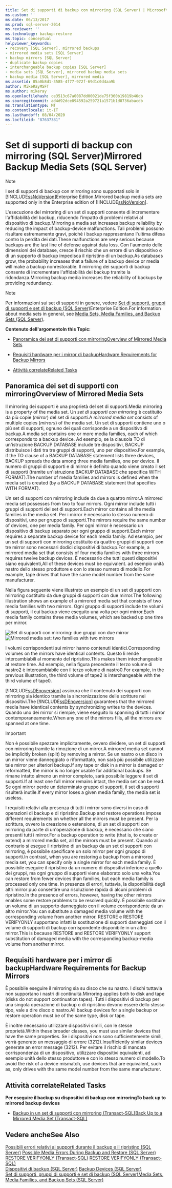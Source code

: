 ```yaml
---
title: Set di supporti di backup con mirroring (SQL Server) | Microsoft Docs
ms.custom: ''
ms.date: 06/13/2017
ms.prod: sql-server-2014
ms.reviewer: ''
ms.technology: backup-restore
ms.topic: conceptual
helpviewer_keywords:
- recovery [SQL Server], mirrored backups
- mirrored media sets [SQL Server]
- backup mirrors [SQL Server]
- duplicate backup copies
- interchangeable backup copies [SQL Server]
- media sets [SQL Server], mirrored backup media sets
- backup media [SQL Server], mirrored media
ms.assetid: 05a0b8d1-3585-4f77-972f-69d1c0d4aa9b
author: MikeRayMSFT
ms.author: mikeray
ms.openlocfilehash: ce3513c67a0087dd00021de75f360b19819b46db
ms.sourcegitcommit: ad4d92dce894592a259721a1571b1d8736abacdb
ms.translationtype: MT
ms.contentlocale: it-IT
ms.lasthandoff: 08/04/2020
ms.locfileid: "87637381"
---
```

# <a name="mirrored-backup-media-sets-sql-server"></a><span data-ttu-id="40955-102">Set di supporti di backup con mirroring (SQL Server)</span><span class="sxs-lookup"><span data-stu-id="40955-102">Mirrored Backup Media Sets (SQL Server)</span></span>
    
> [!NOTE]  
>  <span data-ttu-id="40955-103">I set di supporti di backup con mirroring sono supportati solo in [!INCLUDE[ssNoVersion](../../includes/ssnoversion-md.md)]Enterprise Edition.</span><span class="sxs-lookup"><span data-stu-id="40955-103">Mirrored backup media sets are supported only in the Enterprise edition of [!INCLUDE[ssNoVersion](../../includes/ssnoversion-md.md)].</span></span>  
  
 <span data-ttu-id="40955-104">L'esecuzione del mirroring di un set di supporti consente di incrementare l'affidabilità del backup, riducendo l'impatto di problemi relativi al dispositivo di backup.</span><span class="sxs-lookup"><span data-stu-id="40955-104">Mirroring a media set increases backup reliability by reducing the impact of backup-device malfunctions.</span></span> <span data-ttu-id="40955-105">Tali problemi possono risultare estremamente gravi, poiché i backup rappresentano l'ultima difesa contro la perdita dei dati.</span><span class="sxs-lookup"><span data-stu-id="40955-105">These malfunctions are very serious because backups are the last line of defense against data loss.</span></span> <span data-ttu-id="40955-106">Con l'aumento delle dimensioni dei database, cresce il rischio che un errore di un dispositivo o di un supporto di backup impedisca il ripristino di un backup.</span><span class="sxs-lookup"><span data-stu-id="40955-106">As databases grow, the probability increases that a failure of a backup device or media will make a backup nonrestorable.</span></span> <span data-ttu-id="40955-107">Il mirroring dei supporti di backup consente di incrementare l'affidabilità dei backup tramite la ridondanza.</span><span class="sxs-lookup"><span data-stu-id="40955-107">Mirroring backup media increases the reliability of backups by providing redundancy.</span></span>  
  
> [!NOTE]  
>  <span data-ttu-id="40955-108">Per informazioni sui set di supporti in genere, vedere [Set di supporti, gruppi di supporti e set di backup &#40;SQL Server&#41;](media-sets-media-families-and-backup-sets-sql-server.md)Enterprise Edition.</span><span class="sxs-lookup"><span data-stu-id="40955-108">For information about media sets in general, see [Media Sets, Media Families, and Backup Sets &#40;SQL Server&#41;](media-sets-media-families-and-backup-sets-sql-server.md).</span></span>  
  
 <span data-ttu-id="40955-109">**Contenuto dell'argomento**</span><span class="sxs-lookup"><span data-stu-id="40955-109">**In this Topic:**</span></span>  
  
-   [<span data-ttu-id="40955-110">Panoramica dei set di supporti con mirroring</span><span class="sxs-lookup"><span data-stu-id="40955-110">Overview of Mirrored Media Sets</span></span>](#OverviewofMirroredMediaSets)  
  
-   [<span data-ttu-id="40955-111">Requisiti hardware per i mirror di backup</span><span class="sxs-lookup"><span data-stu-id="40955-111">Hardware Requirements for Backup Mirrors</span></span>](#HardwareReqs)  
  
-   [<span data-ttu-id="40955-112">Attività correlate</span><span class="sxs-lookup"><span data-stu-id="40955-112">Related Tasks</span></span>](#RelatedTasks)  
  
##  <a name="overview-of-mirrored-media-sets"></a><a name="OverviewofMirroredMediaSets"></a> <span data-ttu-id="40955-113">Panoramica dei set di supporti con mirroring</span><span class="sxs-lookup"><span data-stu-id="40955-113">Overview of Mirrored Media Sets</span></span>  
 <span data-ttu-id="40955-114">Il mirroring dei supporti è una proprietà del set di supporti.</span><span class="sxs-lookup"><span data-stu-id="40955-114">Media mirroring is a property of the media set.</span></span> <span data-ttu-id="40955-115">Un *set di supporti con mirroring* è costituito da più copie (*mirror*) del set di supporti.</span><span class="sxs-lookup"><span data-stu-id="40955-115">A *mirrored media set* consists of multiple copies (*mirrors*) of the media set.</span></span> <span data-ttu-id="40955-116">Un set di supporti contiene uno o più set di supporti, ognuno dei quali corrisponde a un dispositivo di backup.</span><span class="sxs-lookup"><span data-stu-id="40955-116">A media set contains one or more media families, each of which corresponds to a backup device.</span></span> <span data-ttu-id="40955-117">Ad esempio, se la clausola TO di un'istruzione BACKUP DATABASE include tre dispositivi, BACKUP distribuisce i dati tra tre gruppi di supporti, uno per dispositivo.</span><span class="sxs-lookup"><span data-stu-id="40955-117">For example, if the TO clause of a BACKUP DATABASE statement lists three devices, BACKUP spreads the data among three media families, one per device.</span></span> <span data-ttu-id="40955-118">Il numero di gruppi di supporti e di mirror è definito quando viene creato il set di supporti (tramite un'istruzione BACKUP DATABASE che specifica WITH FORMAT).</span><span class="sxs-lookup"><span data-stu-id="40955-118">The number of media families and mirrors is defined when the media set is created (by a BACKUP DATABASE statement that specifies WITH FORMAT).</span></span>  
  
 <span data-ttu-id="40955-119">Un set di supporti con mirroring include da due a quattro mirror.</span><span class="sxs-lookup"><span data-stu-id="40955-119">A mirrored media set possesses from two to four mirrors.</span></span> <span data-ttu-id="40955-120">Ogni mirror include tutti i gruppi di supporti del set di supporti.</span><span class="sxs-lookup"><span data-stu-id="40955-120">Each mirror contains all the media families in the media set.</span></span> <span data-ttu-id="40955-121">Per i mirror è necessario lo stesso numero di dispositivi, uno per gruppo di supporti.</span><span class="sxs-lookup"><span data-stu-id="40955-121">The mirrors require the same number of devices, one per media family.</span></span> <span data-ttu-id="40955-122">Per ogni mirror è necessario un dispositivo di backup separato per ogni gruppo di supporti.</span><span class="sxs-lookup"><span data-stu-id="40955-122">Each mirror requires a separate backup device for each media family.</span></span> <span data-ttu-id="40955-123">Ad esempio, per un set di supporti con mirroring costituito da quattro gruppi di supporti con tre mirror sono necessari dodici dispositivi di backup.</span><span class="sxs-lookup"><span data-stu-id="40955-123">For example, a mirrored media set that consists of four media families with three mirrors requires twelve backup devices.</span></span> <span data-ttu-id="40955-124">È necessario che tutti questi dispositivi siano equivalenti,</span><span class="sxs-lookup"><span data-stu-id="40955-124">All of these devices must be equivalent.</span></span> <span data-ttu-id="40955-125">ad esempio unità nastro dello stesso produttore e con lo stesso numero di modello.</span><span class="sxs-lookup"><span data-stu-id="40955-125">For example, tape drives that have the same model number from the same manufacturer.</span></span>  
  
 <span data-ttu-id="40955-126">Nella figura seguente viene illustrato un esempio di un set di supporti con mirroring costituito da due gruppi di supporti con due mirror.</span><span class="sxs-lookup"><span data-stu-id="40955-126">The following illustration shows an example of a mirrored media set that consists of two media families with two mirrors.</span></span> <span data-ttu-id="40955-127">Ogni gruppo di supporti include tre volumi di supporti, il cui backup viene eseguito una volta per ogni mirror.</span><span class="sxs-lookup"><span data-stu-id="40955-127">Each media family contains three media volumes, which are backed up one time per mirror.</span></span>  
  
 <span data-ttu-id="40955-128">![Set di supporti con mirroring: due gruppi con due mirror](../../database-engine/media/bnr-backup-media-mirror.gif "Set di supporti con mirroring: due gruppi con due mirror")</span><span class="sxs-lookup"><span data-stu-id="40955-128">![Mirrored media set: two families with two mirrors](../../database-engine/media/bnr-backup-media-mirror.gif "Mirrored media set: two families with two mirrors")</span></span>  
  
 <span data-ttu-id="40955-129">I volumi corrispondenti sui mirror hanno contenuti identici.</span><span class="sxs-lookup"><span data-stu-id="40955-129">Corresponding volumes on the mirrors have identical contents.</span></span> <span data-ttu-id="40955-130">Questo li rende intercambiabili al momento del ripristino.</span><span class="sxs-lookup"><span data-stu-id="40955-130">This makes them interchangeable at restore time.</span></span> <span data-ttu-id="40955-131">Ad esempio, nella figura precedente il terzo volume di nastro2 è intercambiabile con il terzo volume di nastro0.</span><span class="sxs-lookup"><span data-stu-id="40955-131">For example, in the previous illustration, the third volume of tape2 is interchangeable with the third volume of tape0.</span></span>  
  
 <span data-ttu-id="40955-132">[!INCLUDE[ssDEnoversion](../../includes/ssdenoversion-md.md)] assicura che il contenuto dei supporti con mirroring sia identico tramite la sincronizzazione delle scritture nei dispositivi.</span><span class="sxs-lookup"><span data-stu-id="40955-132">The [!INCLUDE[ssDEnoversion](../../includes/ssdenoversion-md.md)] guarantees that the mirrored media have identical contents by synchronizing writes to the devices.</span></span> <span data-ttu-id="40955-133">Quando uno dei mirror si riempie, viene eseguito lo spanning di tutti i mirror contemporaneamente.</span><span class="sxs-lookup"><span data-stu-id="40955-133">When any one of the mirrors fills, all the mirrors are spanned at one time.</span></span>  
  
> [!IMPORTANT]  
>  <span data-ttu-id="40955-134">Non è possibile spezzare implicitamente, ovvero dividere, un set di supporti con mirroring tramite la rimozione di un mirror.</span><span class="sxs-lookup"><span data-stu-id="40955-134">A mirrored media set cannot be implicitly broken (split) by removing a mirror.</span></span> <span data-ttu-id="40955-135">Se un nastro o un disco in un mirror viene danneggiato o riformattato, non sarà più possibile utilizzare tale mirror per ulteriori backup.</span><span class="sxs-lookup"><span data-stu-id="40955-135">If any tape or disk in a mirror is damaged or reformatted, the mirror is no longer usable for additional backups.</span></span> <span data-ttu-id="40955-136">Se rimane intatto almeno un mirror completo, sarà possibile leggere il set di supporti.</span><span class="sxs-lookup"><span data-stu-id="40955-136">If at least one full mirror remains intact, the media set can be read.</span></span> <span data-ttu-id="40955-137">Se ogni mirror perde un determinato gruppo di supporti, il set di supporti risulterà inutile.</span><span class="sxs-lookup"><span data-stu-id="40955-137">If every mirror loses a given media family, the media set is useless.</span></span>  
  
 <span data-ttu-id="40955-138">I requisiti relativi alla presenza di tutti i mirror sono diversi in caso di operazioni di backup e di ripristino.</span><span class="sxs-lookup"><span data-stu-id="40955-138">Backup and restore operations impose different requirements on whether all the mirrors must be present.</span></span> <span data-ttu-id="40955-139">Per la scrittura, ovvero la creazione o estensione, di un set di supporti con mirroring da parte di un'operazione di backup, è necessario che siano presenti tutti i mirror.</span><span class="sxs-lookup"><span data-stu-id="40955-139">For a backup operation to write (that is, to create or extend) a mirrored media set, all the mirrors must be present.</span></span> <span data-ttu-id="40955-140">Quando al contrario si esegue il ripristino di un backup da un set di supporti con mirroring, è possibile specificare un solo mirror per ogni gruppo di supporti.</span><span class="sxs-lookup"><span data-stu-id="40955-140">In contrast, when you are restoring a backup from a mirrored media set, you can specify only a single mirror for each media family.</span></span> <span data-ttu-id="40955-141">È possibile eseguire il ripristino da un numero di dispositivi inferiore a quello dei gruppi, ma ogni gruppo di supporti viene elaborato solo una volta.</span><span class="sxs-lookup"><span data-stu-id="40955-141">You can restore from fewer devices than families, but each media family is processed only one time.</span></span> <span data-ttu-id="40955-142">In presenza di errori, tuttavia, la disponibilità degli altri mirror può consentire una risoluzione rapida di alcuni problemi di ripristino.</span><span class="sxs-lookup"><span data-stu-id="40955-142">In the presence of errors, however, having the other mirrors enables some restore problems to be resolved quickly.</span></span> <span data-ttu-id="40955-143">È possibile sostituire un volume di un supporto danneggiato con il volume corrispondente da un altro mirror.</span><span class="sxs-lookup"><span data-stu-id="40955-143">You can substitute a damaged media volume with the corresponding volume from another mirror.</span></span> <span data-ttu-id="40955-144">RESTORE e RESTORE VERIFYONLY supportano infatti la sostituzione di supporti danneggiati con il volume di supporti di backup corrispondente disponibile in un altro mirror.</span><span class="sxs-lookup"><span data-stu-id="40955-144">This is because RESTORE and RESTORE VERIFYONLY support substitution of damaged media with the corresponding backup-media volume from another mirror.</span></span>  
  
##  <a name="hardware-requirements-for-backup-mirrors"></a><a name="HardwareReqs"></a> <span data-ttu-id="40955-145">Requisiti hardware per i mirror di backup</span><span class="sxs-lookup"><span data-stu-id="40955-145">Hardware Requirements for Backup Mirrors</span></span>  
 <span data-ttu-id="40955-146">È possibile eseguire il mirroring sia su disco che su nastro. I dischi tuttavia non supportano i nastri di continuità.</span><span class="sxs-lookup"><span data-stu-id="40955-146">Mirroring applies both to disk and tape (disks do not support continuation tapes).</span></span> <span data-ttu-id="40955-147">Tutti i dispositivi di backup per una singola operazione di backup o di ripristino devono essere dello stesso tipo, vale a dire disco o nastro.</span><span class="sxs-lookup"><span data-stu-id="40955-147">All backup devices for a single backup or restore operation must be of the same type, disk or tape.</span></span>  
  
 <span data-ttu-id="40955-148">È inoltre necessario utilizzare dispositivi simili, con le stesse proprietà.</span><span class="sxs-lookup"><span data-stu-id="40955-148">Within these broader classes, you must use similar devices that have the same properties.</span></span> <span data-ttu-id="40955-149">Se i dispositivi non sono sufficientemente simili, verrà generato un messaggio di errore (3212).</span><span class="sxs-lookup"><span data-stu-id="40955-149">Insufficiently similar devices generate an error message (3212).</span></span> <span data-ttu-id="40955-150">Per evitare il rischio di mancata corrispondenza di un dispositivo, utilizzare dispositivi equivalenti, ad esempio unità dello stesso produttore e con lo stesso numero di modello.</span><span class="sxs-lookup"><span data-stu-id="40955-150">To avoid the risk of a device mismatch, use devices that are equivalent, such as, only drives with the same model number from the same manufacturer.</span></span>  
  
##  <a name="related-tasks"></a><a name="RelatedTasks"></a> <span data-ttu-id="40955-151">Attività correlate</span><span class="sxs-lookup"><span data-stu-id="40955-151">Related Tasks</span></span>  
 <span data-ttu-id="40955-152">**Per eseguire il backup su dispositivi di backup con mirroring**</span><span class="sxs-lookup"><span data-stu-id="40955-152">**To back up to mirrored backup devices**</span></span>  
  
-   [<span data-ttu-id="40955-153">Backup in un set di supporti con mirroring &#40;Transact-SQL&#41;</span><span class="sxs-lookup"><span data-stu-id="40955-153">Back Up to a Mirrored Media Set &#40;Transact-SQL&#41;</span></span>](back-up-to-a-mirrored-media-set-transact-sql.md)  
  
## <a name="see-also"></a><span data-ttu-id="40955-154">Vedere anche</span><span class="sxs-lookup"><span data-stu-id="40955-154">See Also</span></span>  
 <span data-ttu-id="40955-155">[Possibili errori relativi ai supporti durante il backup e il ripristino &#40;SQL Server&#41;](possible-media-errors-during-backup-and-restore-sql-server.md) </span><span class="sxs-lookup"><span data-stu-id="40955-155">[Possible Media Errors During Backup and Restore &#40;SQL Server&#41;](possible-media-errors-during-backup-and-restore-sql-server.md) </span></span>  
 <span data-ttu-id="40955-156">[RESTORE VERIFYONLY &#40;Transact-SQL&#41;](/sql/t-sql/statements/restore-statements-verifyonly-transact-sql) </span><span class="sxs-lookup"><span data-stu-id="40955-156">[RESTORE VERIFYONLY &#40;Transact-SQL&#41;](/sql/t-sql/statements/restore-statements-verifyonly-transact-sql) </span></span>  
 <span data-ttu-id="40955-157">[Dispositivi di backup &#40;SQL Server&#41;](backup-devices-sql-server.md) </span><span class="sxs-lookup"><span data-stu-id="40955-157">[Backup Devices &#40;SQL Server&#41;](backup-devices-sql-server.md) </span></span>  
 [<span data-ttu-id="40955-158">Set di supporti, gruppi di supporti e set di backup &#40;SQL Server&#41;</span><span class="sxs-lookup"><span data-stu-id="40955-158">Media Sets, Media Families, and Backup Sets &#40;SQL Server&#41;</span></span>](media-sets-media-families-and-backup-sets-sql-server.md)  
  
  
